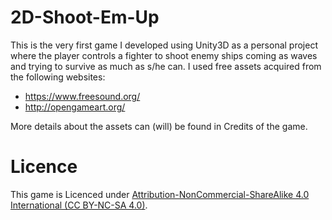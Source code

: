 2D-Shoot-Em-Up
==============

This is the very first game I developed using Unity3D as a personal project where the player controls a fighter to shoot enemy ships coming as waves and trying to survive as much as s/he can. I used free assets acquired from the following websites:
 - https://www.freesound.org/
 - http://opengameart.org/
 
More details about the assets can (will) be found in Credits of the game.

Licence
===========================================================

This game is Licenced under [Attribution-NonCommercial-ShareAlike 4.0 International (CC BY-NC-SA 4.0)](http://creativecommons.org/licenses/by-nc-sa/4.0/).
